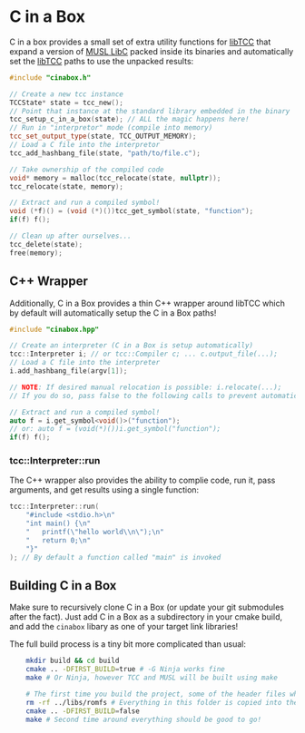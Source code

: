 # C in a Box

C in a box provides a small set of extra utility functions for [libTCC](https://github.com/TinyCC/tinycc) that expand a version of [MUSL LibC](https://musl.libc.org/) packed inside its binaries and automatically set the [libTCC](https://github.com/TinyCC/tinycc) paths to use the unpacked results:

```cpp
#include "cinabox.h"

// Create a new tcc instance
TCCState* state = tcc_new();
// Point that instance at the standard library embedded in the binary
tcc_setup_c_in_a_box(state); // ALL the magic happens here!
// Run in "interpretor" mode (compile into memory)
tcc_set_output_type(state, TCC_OUTPUT_MEMORY);
// Load a C file into the interpretor
tcc_add_hashbang_file(state, "path/to/file.c");

// Take ownership of the compiled code
void* memory = malloc(tcc_relocate(state, nullptr));
tcc_relocate(state, memory);

// Extract and run a compiled symbol!
void (*f)() = (void (*)())tcc_get_symbol(state, "function");
if(f) f();

// Clean up after ourselves...
tcc_delete(state);
free(memory);
```

## C++ Wrapper

Additionally, C in a Box provides a thin C++ wrapper around libTCC which by default will automatically setup the C in a Box paths!

```cpp
#include "cinabox.hpp"

// Create an interpreter (C in a Box is setup automatically)
tcc::Interpreter i; // or tcc::Compiler c; ... c.output_file(...);
// Load a C file into the interpreter
i.add_hashbang_file(argv[1]);

// NOTE: If desired manual relocation is possible: i.relocate(...);
// If you do so, pass false to the following calls to prevent automatic relocation: ex i.get_symbol<void()>("load", false);

// Extract and run a compiled symbol!
auto f = i.get_symbol<void()>("function");
// or: auto f = (void(*)())i.get_symbol("function");
if(f) f();
```

### tcc::Interpreter::run

The C++ wrapper also provides the ability to complie code, run it, pass arguments, and get results using a single function:

```cpp
tcc::Interpreter::run(
    "#include <stdio.h>\n"
    "int main() {\n"
    "	printf(\"hello world\\n\");\n"
    "	return 0;\n"
    "}"
); // By default a function called "main" is invoked
```

## Building C in a Box

Make sure to recursively clone C in a Box (or update your git submodules after the fact). Just add C in a Box as a subdirectory in your cmake build, and add the `cinabox` libary as one of your target link libraries!

The full build process is a tiny bit more complicated than usual:

```bash
    mkdir build && cd build
    cmake .. -DFIRST_BUILD=true # -G Ninja works fine
    make # Or Ninja, however TCC and MUSL will be built using make

    # The first time you build the project, some of the header files which need to be copied into the binary may not be created yet
    rm -rf ../libs/romfs # Everything in this folder is copied into the binary
    cmake .. -DFIRST_BUILD=false
    make # Second time around everything should be good to go!
```